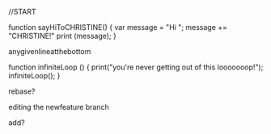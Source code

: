 //START

function sayHiToCHRISTINE() {
    var message = "Hi ";
    message += "CHRISTINE!"
    print (message);
}

anygivenlineatthebottom

function infiniteLoop () {
    print("you're never getting out of this looooooop!");
    infiniteLoop();
}

rebase?

editing the newfeature branch

add?
